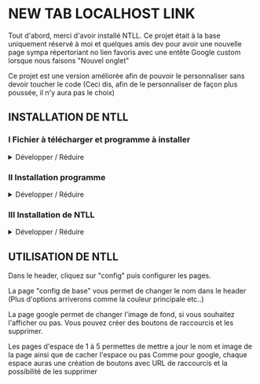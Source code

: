 # NEW TAB LOCALHOST LINK

Tout d'abord, merci d'avoir installé NTLL.
Ce projet était à la base uniquement réservé à moi et quelques amis dev pour avoir une nouvelle page sympa répertoriant no lien favoris avec une entête Google custom lorsque nous faisons "Nouvel onglet"

Ce projet est une version améliorée afin de pouvoir le personnaliser sans devoir toucher le code (Ceci dis, afin de le personnaliser de façon plus poussée, il n'y aura pas le choix)

## INSTALLATION DE NTLL

### I Fichier à télécharger et programme à installer
<details markdown='1'><summary>Développer / Réduire</summary>
Vous aurez besoin d'un serveur local, j'utilise xampp sur Windows : https://www.apachefriends.org/fr/download.html

Pour changer le nouvel onglet par défaut j'utilise ceci New tab redirect :
https://chrome.google.com/webstore/detail/new-tab-redirect/icpgjfneehieebagbmdbhnlpiopdcmna?hl=fr

Ensuite, vous aurez besoin bien entendu du repo
</details>

### II Installation programme
<details markdown='1'><summary>Développer / Réduire</summary>
Commencez par installer Xampp (Ou votre serveur local préféré)
Si vous en avez déjà un (ce qui est fort probable) passer cette étape
Ensuite allumé le. Sur xampp c'est avec le panel.
Allumez Apache et MySQL

Allez sur Google Chrome, puis installé l'extension New tab redirect présente sur le chrome web store.
Allez dans les options de cette extension puis collé comme URL de redirection "http://127.0.0.1/ntll"

</details>

### III Installation de NTLL
<details markdown='1'><summary>Développer / Réduire</summary>

Télécharger le repo.

Dans le dossier source ce trouve la base de donnée SQL, allez sur PHPMYADMIN http://127.0.0.1/phpmyadmin
Créer une base de données au nom de "ntll"
Puis cliquer dessus et allez dans la section "importé"
Vous allez importer la base de donnée présente dans le dossier source (ntll.sql)

Déplacer le dossier ntll dans le dossier htdocs de votre serveur Xampp.

Voilà le tour est joué !

</details>

## UTILISATION DE NTLL 

Dans le header, cliquez sur "config" puis configurer les pages.

La page "config de base" vous permet de changer le nom  dans le header (Plus d'options arriverons comme la couleur principale etc..)

La page google permet de changer l'image de fond, si vous souhaitez l'afficher ou pas.
Vous pouvez créer des boutons de raccourcis et les supprimer.

Les pages d'espace de 1 à 5 permettes de mettre a jour le nom et image de la page ainsi que de cacher l'espace ou pas
Comme pour google, chaque espace auras une création de boutons avec URL de raccourcis et la possibilité de les supprimer
